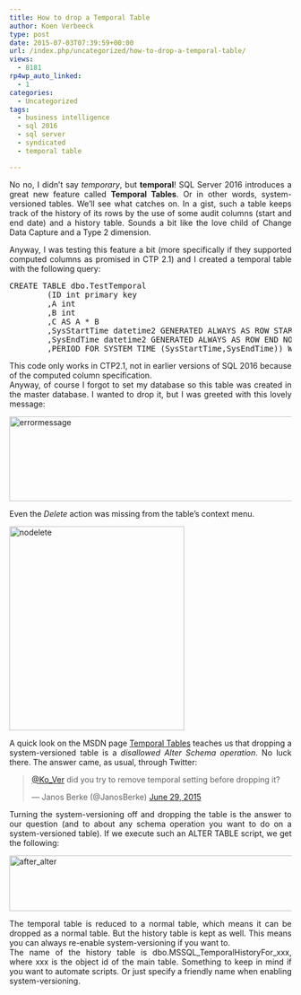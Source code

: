 ```yaml
---
title: How to drop a Temporal Table
author: Koen Verbeeck
type: post
date: 2015-07-03T07:39:59+00:00
url: /index.php/uncategorized/how-to-drop-a-temporal-table/
views:
  - 8181
rp4wp_auto_linked:
  - 1
categories:
  - Uncategorized
tags:
  - business intelligence
  - sql 2016
  - sql server
  - syndicated
  - temporal table

---
```

<p style="text-align: justify">
  No no, I didn&#8217;t say <em>temporary</em>, but <strong>temporal</strong>! SQL Server 2016 introduces a great new feature called <strong>Temporal Tables</strong>. Or in other words, system-versioned tables. We&#8217;ll see what catches on. In a gist, such a table keeps track of the history of its rows by the use of some audit columns (start and end date) and a history table. Sounds a bit like the love child of Change Data Capture and a Type 2 dimension.
</p>

<p style="text-align: justify">
  Anyway, I was testing this feature a bit (more specifically if they supported computed columns as promised in CTP 2.1) and I created a temporal table with the following query:
</p>

<pre>CREATE TABLE dbo.TestTemporal
		(ID int primary key
		,A int
		,B int
		,C AS A * B
		,SysStartTime datetime2 GENERATED ALWAYS AS ROW START NOT NULL
		,SysEndTime datetime2 GENERATED ALWAYS AS ROW END NOT NULL
		,PERIOD FOR SYSTEM_TIME (SysStartTime,SysEndTime)) WITH(SYSTEM_VERSIONING = ON);</pre>

<p style="text-align: justify">
  This code only works in CTP2.1, not in earlier versions of SQL 2016 because of the computed column specification.<br /> Anyway, of course I forgot to set my database so this table was created in the master database. I wanted to drop it, but I was greeted with this lovely message:
</p>

<p style="text-align: justify">
  <a href="http://blogs.ltd.local/wp-content/uploads/2015/07/errormessage.png"><img class="alignnone size-full wp-image-3466" src="http://blogs.ltd.local/wp-content/uploads/2015/07/errormessage.png" alt="errormessage" width="716" height="151" srcset="http://blogs.ltd.local/wp-content/uploads/2015/07/errormessage.png 716w, http://blogs.ltd.local/wp-content/uploads/2015/07/errormessage-300x63.png 300w" sizes="(max-width: 716px) 100vw, 716px" /></a>
</p>

<p style="text-align: justify">
  Even the <em>Delete</em> action was missing from the table&#8217;s context menu.
</p>

<p style="text-align: justify">
  <a href="http://blogs.ltd.local/wp-content/uploads/2015/07/nodelete.png"><img class="alignnone size-full wp-image-3467" src="http://blogs.ltd.local/wp-content/uploads/2015/07/nodelete.png" alt="nodelete" width="312" height="364" srcset="http://blogs.ltd.local/wp-content/uploads/2015/07/nodelete.png 312w, http://blogs.ltd.local/wp-content/uploads/2015/07/nodelete-257x300.png 257w" sizes="(max-width: 312px) 100vw, 312px" /></a>
</p>

<p style="text-align: justify">
  A quick look on the MSDN page <a href="https://msdn.microsoft.com/en-us/library/dn935015.aspx">Temporal Tables</a> teaches us that dropping a system-versioned table is a <em>disallowed Alter Schema operation</em>. No luck there. The answer came, as usual, through Twitter:
</p>

<blockquote class="twitter-tweet" lang="en">
  <p dir="ltr" lang="en">
    <a href="https://twitter.com/Ko_Ver">@Ko_Ver</a> did you try to remove temporal setting before dropping it?
  </p>
  
  <p>
    — Janos Berke (@JanosBerke) <a href="https://twitter.com/JanosBerke/status/615491933146861568">June 29, 2015</a>
  </p>
</blockquote>

<p style="text-align: justify">
  Turning the system-versioning off and dropping the table is the answer to our question (and to about any schema operation you want to do on a system-versioned table). If we execute such an ALTER TABLE script, we get the following:
</p>

<p style="text-align: justify">
  <a href="http://blogs.ltd.local/wp-content/uploads/2015/07/after_alter.png"><img class="alignnone size-full wp-image-3468" src="http://blogs.ltd.local/wp-content/uploads/2015/07/after_alter.png" alt="after_alter" width="830" height="99" srcset="http://blogs.ltd.local/wp-content/uploads/2015/07/after_alter.png 830w, http://blogs.ltd.local/wp-content/uploads/2015/07/after_alter-300x35.png 300w" sizes="(max-width: 830px) 100vw, 830px" /></a>
</p>

<p style="text-align: justify">
  The temporal table is reduced to a normal table, which means it can be dropped as a normal table. But the history table is kept as well. This means you can always re-enable system-versioning if you want to.<br /> The name of the history table is dbo.MSSQL_TemporalHistoryFor_xxx, where xxx is the object id of the main table. Something to keep in mind if you want to automate scripts. Or just specify a friendly name when enabling system-versioning.
</p>